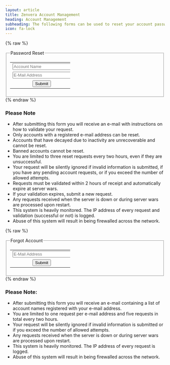 ```yaml
---
layout: article
title: Zenvera Account Management
heading: Account Management
subheading: The following forms can be used to reset your account password or retrieve a list of account names.
icon: fa-lock
---
```

{% raw %}
<div>
    <fieldset>
    <legend>Password Reset</legend>
    <form action="https://zenvera.herokuapp.com/recovery.php" method="POST">
        <table style="width: 40%;">
            <tr><td align="left"><input id="account" type="text" name="account" placeholder="Account Name" size="20" maxlength="32"/></td></tr>
            <tr><td align="left"><input id="email" type="text" name="email" placeholder="E-Mail Address" length="20" maxlength="320"/></td></tr>
            <tr><td align="center"><input id="reqtype" type="hidden" name="reqtype" value="passwordreset"><input type="submit" value="Submit"/></td></tr>
        </table>
    </form>
    </fieldset>
</div>
{% endraw %}        
        
### Please Note

* After submitting this form you will receive an e-mail with instructions on how to validate your request.
* Only accounts with a registered e-mail address can be reset.
* Accounts that have decayed due to inactivity are unrecoverable and cannot be reset.
* Banned accounts cannot be reset.
* You are limited to three reset requests every two hours, even if they are unsuccessful.
* Your request will be silently ignored if invalid information is submitted, if you have any pending account requests, or if you exceed the number of allowed attempts.
* Requests must be validated within 2 hours of receipt and automatically expire at server wars. 
* If your validation expires, submit a new request.
* Any requests received when the server is down or during server wars are processed upon restart.
* This system is heavily monitored. The IP address of every request and validation (successful or not) is logged.
* Abuse of this system will result in being firewalled across the network.


{% raw %}
<div>
    <fieldset>
    <legend>Forgot Account</legend>
    <form action="https://zenvera.herokuapp.com/recovery.php" method="POST">
        <table style="width: 40%;">
            <tr><td align="left"><input id="email" type="text" name="email" placeholder="E-Mail Address" length="20" maxlength="320"/></td></tr>
            <tr><td align="center"><input id="reqtype" type="hidden" name="reqtype" value="accountnames"><input type="submit" value="Submit"/></td></tr>
        </table>
    </form>
    </fieldset>
</div>
{% endraw %}

### Please Note:

* After submitting this form you will receive an e-mail containing a list of account names registered with your e-mail address.
* You are limited to one request per e-mail address and five requests in total every two hours.
* Your request will be silently ignored if invalid information is submitted or if you exceed the number of allowed attempts.
* Any requests received when the server is down or during server wars are processed upon restart.
* This system is heavily monitored. The IP address of every request is logged.
* Abuse of this system will result in being firewalled across the network.
